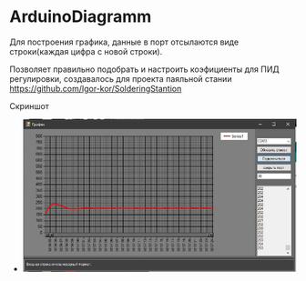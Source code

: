 # ArduinoDiagramm

Для построения графика, данные в порт отсылаются  виде строки(каждая цифра с новой строки).

Позволяет правильно подобрать и настроить коэфициенты для ПИД регулировки, создавалось для проекта паяльной стании https://github.com/Igor-kor/SolderingStantion

Скриншот
- ![скрин](https://github.com/Igor-kor/SolderingStantion/blob/master/img/screenafter.jpg)
